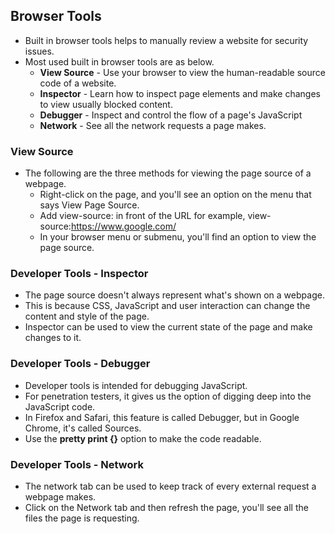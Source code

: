 

## Browser Tools
- Built in browser tools helps to manually review a website for security issues.
- Most used built in browser tools are as below.
    - **View Source** - Use your browser to view the human-readable source code of a website.
    - **Inspector** - Learn how to inspect page elements and make changes to view usually blocked content.
    - **Debugger** - Inspect and control the flow of a page's JavaScript
    - **Network** - See all the network requests a page makes.

### View Source
- The following are the three methods for viewing the page source of a webpage.
  - Right-click on the page, and you'll see an option on the menu that says View Page Source.
  - Add view-source: in front of the URL for example, view-source:https://www.google.com/
  - In your browser menu or submenu, you'll find an option to view the page source.

### Developer Tools - Inspector
- The page source doesn't always represent what's shown on a webpage.
- This is because CSS, JavaScript and user interaction can change the content and style of the page.
- Inspector can be used to view the current state of the page and make changes to it.

### Developer Tools - Debugger
- Developer tools is intended for debugging JavaScript.
- For penetration testers, it gives us the option of digging deep into the JavaScript code.
- In Firefox and Safari, this feature is called Debugger, but in Google Chrome, it's called Sources.
- Use the **pretty print {}** option to make the code readable.

### Developer Tools - Network
- The network tab can be used to keep track of every external request a webpage makes.
- Click on the Network tab and then refresh the page, you'll see all the files the page is requesting.